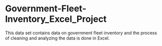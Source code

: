# Government-Fleet-Inventory_Excel_Project
This data set contains data on government fleet inventory and the process of cleaning and analyzing the data is done in Excel.
